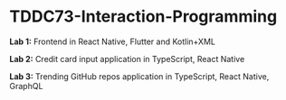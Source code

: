 # TDDC73-Interaction-Programming
**Lab 1:** Frontend in React Native, Flutter and Kotlin+XML

**Lab 2:** Credit card input application in TypeScript, React Native 

**Lab 3:** Trending GitHub repos application in TypeScript, React Native, GraphQL
